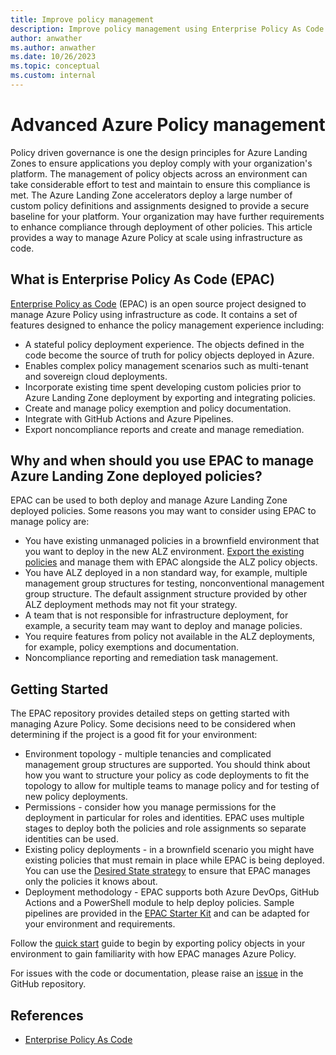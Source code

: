 ```yaml
---
title: Improve policy management
description: Improve policy management using Enterprise Policy As Code.
author: anwather
ms.author: anwather
ms.date: 10/26/2023
ms.topic: conceptual
ms.custom: internal
---
```


# Advanced Azure Policy management

Policy driven governance is one the design principles for Azure Landing Zones to ensure applications you deploy comply with your organization's platform. The management of policy objects across an environment can take considerable effort to test and maintain to ensure this compliance is met. The Azure Landing Zone accelerators deploy a large number of custom policy definitions and assignments designed to provide a secure baseline for your platform. Your organization may have further requirements to enhance compliance through deployment of other policies. This article provides a way to manage Azure Policy at scale using infrastructure as code.   

## What is Enterprise Policy As Code (EPAC)

[Enterprise Policy as Code](https://aka.ms/epac) (EPAC) is an open source project designed to manage Azure Policy using infrastructure as code. It contains a set of features designed to enhance the policy management experience including:
- A stateful policy deployment experience. The objects defined in the code become the source of truth for policy objects deployed in Azure.
- Enables complex policy management scenarios such as multi-tenant and sovereign cloud deployments.
- Incorporate existing time spent developing custom policies prior to Azure Landing Zone deployment by exporting and integrating policies. 
- Create and manage policy exemption and policy documentation.
- Integrate with GitHub Actions and Azure Pipelines.
- Export noncompliance reports and create and manage remediation.

## Why and when should you use EPAC to manage Azure Landing Zone deployed policies?

EPAC can be used to both deploy and manage Azure Landing Zone deployed policies. Some reasons you may want to consider using EPAC to manage policy are:
- You have existing unmanaged policies in a brownfield environment that you want to deploy in the new ALZ environment. [Export the existing policies](https://azure.github.io/enterprise-azure-policy-as-code/extract-existing-policy-resources/) and manage them with EPAC alongside the ALZ policy objects.
- You have ALZ deployed in a non standard way, for example, multiple management group structures for testing, nonconventional management group structure. The default assignment structure provided by other ALZ deployment methods may not fit your strategy.
- A team that is not responsible for infrastructure deployment, for example, a security team may want to deploy and manage policies.
- You require features from policy not available in the ALZ deployments, for example, policy exemptions and documentation.
- Noncompliance reporting and remediation task management.

## Getting Started

The EPAC repository provides detailed steps on getting started with managing Azure Policy. Some decisions need to be considered when determining if the project is a good fit for your environment:
- Environment topology - multiple tenancies and complicated management group structures are supported. You should think about how you want to structure your policy as code deployments to fit the topology to allow for multiple teams to manage policy and for testing of new policy deployments.
- Permissions - consider how you manage permissions for the deployment in particular for roles and identities. EPAC uses multiple stages to deploy both the policies and role assignments so separate identities can be used.
- Existing policy deployments - in a brownfield scenario you might have existing policies that must remain in place while EPAC is being deployed. You can use the [Desired State strategy](https://azure.github.io/enterprise-azure-policy-as-code/desired-state-strategy/) to ensure that EPAC manages only the policies it knows about.
- Deployment methodology - EPAC supports both Azure DevOps, GitHub Actions and a PowerShell module to help deploy policies. Sample pipelines are provided in the [EPAC Starter Kit](https://github.com/Azure/enterprise-azure-policy-as-code/tree/main/StarterKit) and can be adapted for your environment and requirements.

Follow the [quick start](https://azure.github.io/enterprise-azure-policy-as-code/quick-start/#epac-quick-start) guide to begin by exporting policy objects in your environment to gain familiarity with how EPAC manages Azure Policy.

For issues with the code or documentation, please raise an [issue](https://github.com/Azure/enterprise-azure-policy-as-code/issues) in the GitHub repository. 

## References

- [Enterprise Policy As Code](https://aka.ms/epac)